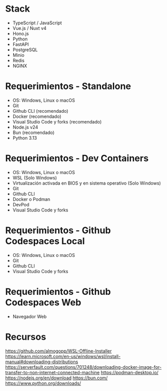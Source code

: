 # Stack

- TypeScript / JavaScript
- Vue.js / Nuxt v4
- Hono.js
- Python
- FastAPI
- PostgreSQL
- Minio
- Redis
- NGINX

# Requerimientos - Standalone

- OS: Windows, Linux o macOS
- Git
- Github CLI (recomendado)
- Docker (recomendado)
- Visual Studio Code y forks (recomendado)
- Node.js v24
- Bun (recomendado)
- Python 3.13

# Requerimientos - Dev Containers

- OS: Windows, Linux o macOS
- WSL (Solo Windows)
- Virtualización activada en BIOS y en sistema operativo (Solo Windows)
- Git
- Github CLI
- Docker o Podman
- DevPod
- Visual Studio Code y forks

# Requerimientos - Github Codespaces Local

- OS: Windows, Linux o macOS
- Git
- Github CLI
- Visual Studio Code y forks

# Requerimientos - Github Codespaces Web

- Navegador Web

# Recursos

https://github.com/almogopp/WSL-Offline-Installer
https://learn.microsoft.com/en-us/windows/wsl/install-manual#downloading-distributions
https://serverfault.com/questions/701248/downloading-docker-image-for-transfer-to-non-internet-connected-machine
https://podman-desktop.io/
https://nodejs.org/en/download
https://bun.com/
https://www.python.org/downloads/
